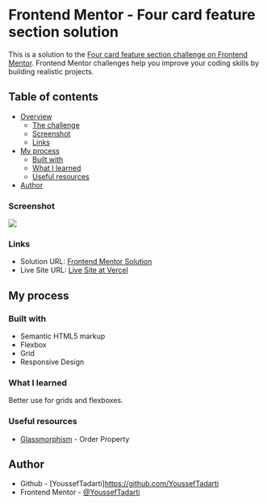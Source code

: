 # Frontend Mentor - Four card feature section solution

This is a solution to the [Four card feature section challenge on Frontend Mentor](https://www.frontendmentor.io/challenges/four-card-feature-section-weK1eFYK). Frontend Mentor challenges help you improve your coding skills by building realistic projects. 

## Table of contents

- [Overview](#overview)
  - [The challenge](#the-challenge)
  - [Screenshot](#screenshot)
  - [Links](#links)
- [My process](#my-process)
  - [Built with](#built-with)
  - [What I learned](#what-i-learned)
  - [Useful resources](#useful-resources)
- [Author](#author)


### Screenshot

![](./screenshot/screenshot-desktop.png)

### Links

- Solution URL: [Frontend Mentor Solution](https://www.frontendmentor.io/solutions/4-card-feature-section-vanilla-css-custom-design-glassmorphism-8VlJAG8Sse)
- Live Site URL: [Live Site at Vercel](https://four-card-feature-section-gamma-inky.vercel.app/)
## My process

### Built with

- Semantic HTML5 markup
- Flexbox
- Grid
- Responsive Design

### What I learned

Better use for grids and flexboxes.

### Useful resources

- [Glassmorphism](https://css.glass/) - Order Property


## Author
- Github - [YoussefTadarti]https://github.com/YoussefTadarti
- Frontend Mentor - [@YoussefTadarti](https://www.frontendmentor.io/profile/YoussefTadarti)
